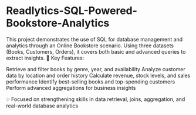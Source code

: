 # Readlytics-SQL-Powered-Bookstore-Analytics
This project demonstrates the use of SQL for database management and analytics through an Online Bookstore scenario. Using three datasets (Books, Customers, Orders), it covers both basic and advanced queries to extract insights. 
🔹 Key Features:

Retrieve and filter books by genre, year, and availability
Analyze customer data by location and order history
Calculate revenue, stock levels, and sales performance
Identify best-selling books and top-spending customers
Perform advanced aggregations for business insights

💡 Focused on strengthening skills in data retrieval, joins, aggregation, and real-world database analytics
